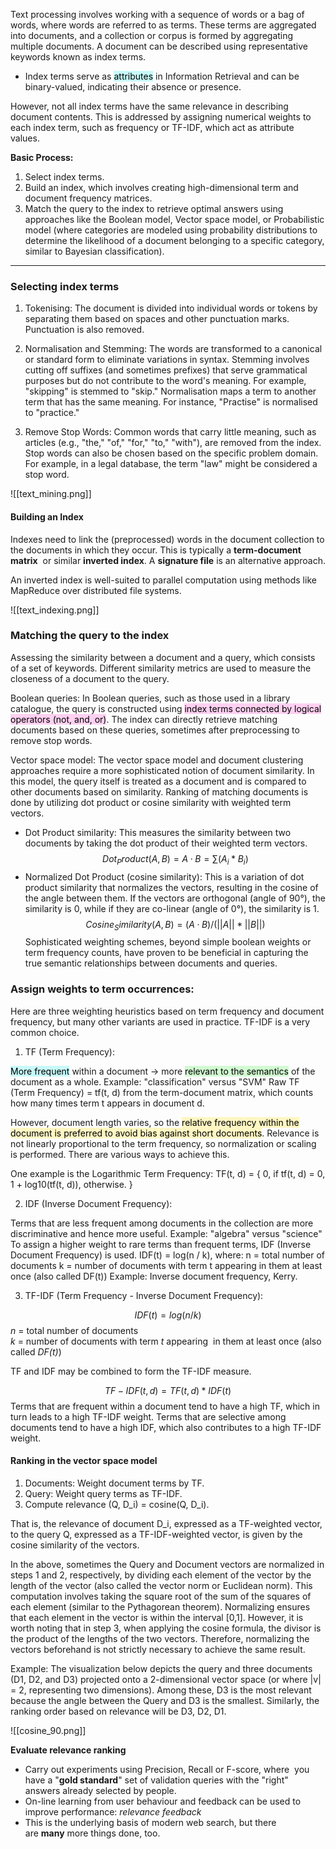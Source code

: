  Text processing involves working with a sequence of words or a bag of words, where words are referred to as terms. These terms are aggregated into documents, and a collection or corpus is formed by aggregating multiple documents. A document can be described using representative keywords known as index terms.

-   Index terms serve as <mark style="background: #ABF7F7A6;">attributes</mark> in Information Retrieval and can be binary-valued, indicating their absence or presence.

However, not all index terms have the same relevance in describing document contents. This is addressed by assigning numerical weights to each index term, such as frequency or TF-IDF, which act as attribute values.

**Basic Process:**

1.  Select index terms.
2.  Build an index, which involves creating high-dimensional term and document frequency matrices.
3.  Match the query to the index to retrieve optimal answers using approaches like the Boolean model, Vector space model, or Probabilistic model (where categories are modeled using probability distributions to determine the likelihood of a document belonging to a specific category, similar to Bayesian classification).

---
  
### Selecting index terms

1.  Tokenising: The document is divided into individual words or tokens by separating them based on spaces and other punctuation marks. Punctuation is also removed.
    
2.  Normalisation and Stemming: The words are transformed to a canonical or standard form to eliminate variations in syntax. Stemming involves cutting off suffixes (and sometimes prefixes) that serve grammatical purposes but do not contribute to the word's meaning. For example, "skipping" is stemmed to "skip." Normalisation maps a term to another term that has the same meaning. For instance, "Practise" is normalised to "practice."
    
3.  Remove Stop Words: Common words that carry little meaning, such as articles (e.g., "the," "of," "for," "to," "with"), are removed from the index. Stop words can also be chosen based on the specific problem domain. For example, in a legal database, the term "law" might be considered a stop word.

![[text_mining.png]]

#### Building an Index

Indexes need to link the (preprocessed) words in the document collection to the documents in which they occur. This is typically a **term-document matrix**  or similar **inverted index**. A **signature file** is an alternative approach.

An inverted index is well-suited to parallel computation using methods like MapReduce over distributed file systems.

![[text_indexing.png]]

### Matching the query to the index 
Assessing the similarity between a document and a query, which consists of a set of keywords. Different similarity metrics are used to measure the closeness of a document to the query.

Boolean queries: In Boolean queries, such as those used in a library catalogue, the query is constructed using <mark style="background: #FFB8EBA6;">index terms connected by logical operators (not, and, or)</mark>. The index can directly retrieve matching documents based on these queries, sometimes after preprocessing to remove stop words.

Vector space model: The vector space model and document clustering approaches require a more sophisticated notion of document similarity. In this model, the query itself is treated as a document and is compared to other documents based on similarity. Ranking of matching documents is done by utilizing dot product or cosine similarity with weighted term vectors.

-   Dot Product similarity: This measures the similarity between two documents by taking the dot product of their weighted term vectors.
    $$Dot_Product(A, B) = A · B = ∑(A_i * B_i)$$
-   Normalized Dot Product (cosine similarity): This is a variation of dot product similarity that normalizes the vectors, resulting in the cosine of the angle between them. If the vectors are orthogonal (angle of 90°), the similarity is 0, while if they are co-linear (angle of 0°), the similarity is 1.
$$Cosine_Similarity(A, B) = (A · B) / (||A|| * ||B||)$$
Sophisticated weighting schemes, beyond simple boolean weights or term frequency counts, have proven to be beneficial in capturing the true semantic relationships between documents and queries.


### Assign weights to term occurrences:

Here are three weighting heuristics based on term frequency and document frequency, but many other variants are used in practice. TF-IDF is a very common choice.

1.  TF (Term Frequency):

<mark style="background: #ABF7F7A6;">More frequent</mark> within a document -> more <mark style="background: #BBFABBA6;">relevant to the semantics</mark> of the document as a whole. Example: "classification" versus "SVM" Raw TF (Term Frequency) = tf(t, d) from the term-document matrix, which counts how many times term t appears in document d. 

However, document length varies, so the <mark style="background: #FFF3A3A6;">relative frequency within the document is preferred to avoid bias against short documents</mark>. Relevance is not linearly proportional to the term frequency, so normalization or scaling is performed. There are various ways to achieve this. 

One example is the Logarithmic Term Frequency:
TF(t, d) = { 
				0, if tf(t, d) = 0, 
				1 + log10(tf(t, d)), otherwise. } 

2.  IDF (Inverse Document Frequency):

Terms that are less frequent among documents in the collection are more discriminative and hence more useful. Example: "algebra" versus "science" To assign a higher weight to rare terms than frequent terms, IDF (Inverse Document Frequency) is used. IDF(t) = log(n / k), where: n = total number of documents k = number of documents with term t appearing in them at least once (also called DF(t)) Example: Inverse document frequency, Kerry.

3.  TF-IDF (Term Frequency - Inverse Document Frequency):

$$IDF(t) = log(n/k)$$
_n_ = total number of documents  
_k_ = number of documents with term _t_ appearing  in them at least once (also called _DF(t)_)

TF and IDF may be combined to form the TF-IDF measure.

$$TF-IDF(t, d) = TF(t, d) * IDF(t) 
$$
Terms that are frequent within a document tend to have a high TF, which in turn leads to a high TF-IDF weight. Terms that are selective among documents tend to have a high IDF, which also contributes to a high TF-IDF weight.

#### Ranking in the vector space model
1. Documents: Weight document terms by TF.
2.  Query: Weight query terms as TF-IDF.
3.  Compute relevance (Q, D_i) = cosine(Q, D_i).

That is, the relevance of document D_i, expressed as a TF-weighted vector, to the query Q, expressed as a TF-IDF-weighted vector, is given by the cosine similarity of the vectors.

In the above, sometimes the Query and Document vectors are normalized in steps 1 and 2, respectively, by dividing each element of the vector by the length of the vector (also called the vector norm or Euclidean norm). This computation involves taking the square root of the sum of the squares of each element (similar to the Pythagorean theorem). Normalizing ensures that each element in the vector is within the interval [0,1]. However, it is worth noting that in step 3, when applying the cosine formula, the divisor is the product of the lengths of the two vectors. Therefore, normalizing the vectors beforehand is not strictly necessary to achieve the same result.

Example: The visualization below depicts the query and three documents (D1, D2, and D3) projected onto a 2-dimensional vector space (or where |v| = 2, representing two dimensions). Among these, D3 is the most relevant because the angle between the Query and D3 is the smallest. Similarly, the ranking order based on relevance will be D3, D2, D1.

![[cosine_90.png]]

**Evaluate relevance ranking**
-   Carry out experiments using Precision, Recall or F-score, where  you have a "**gold standard**" set of validation queries with the "right" answers already selected by people.
-   On-line learning from user behaviour and feedback can be used to improve performance: _relevance feedback_
-   This is the underlying basis of modern web search, but there are **many** more things done, too.
